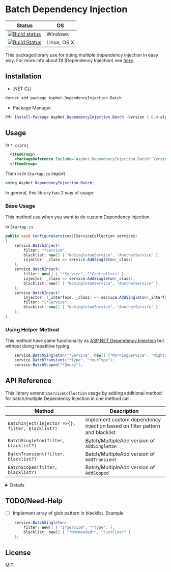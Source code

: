 # Batch Dependency Injection

| Status | OS |
|---|---|
| [![Build status](https://ci.appveyor.com/api/projects/status/g5qlityh97xukmv2/branch/master?svg=true)](https://ci.appveyor.com/project/DrSensor/batchdi-aspnetcore/branch/master) | Windows |
| [![Build Status](https://travis-ci.org/DrSensor/BatchDI.AspNetCore.svg?branch=master)](https://travis-ci.org/DrSensor/BatchDI.AspNetCore) | Linux, OS X|

This package/library use for doing multiple dependency injection in easy way. For more info about DI (Dependency Injection) see [here](https://docs.microsoft.com/en-us/aspnet/core/fundamentals/dependency-injection).

## Installation

- .NET CLI

```bash
dotnet add package AspNet.DependencyInjection.Batch
```

- Package Manager

```powershell
PM> Install-Package AspNet.DependencyInjection.Batch -Version 1.0.0-alpha34
```
## Usage

In `*.csproj`

```xml
  <ItemGroup>
    <PackageReference Include="AspNet.DependencyInjection.Batch" Version="1.0.0-alpha*" />
  </ItemGroup>
```

Then in In `Startup.cs` import

```csharp
using AspNet.DependencyInjection.Batch;
```

In general, this library has 2 way of usage:

### Base Usage

This method use when you want to do custom Dependency Injection.

In `Startup.cs`

```csharp
public void ConfigureServices(IServiceCollection services)
{
    service.BatchInject(
        filter: "*Service",
        blacklist: new[] { "NoSingletonService", "AnotherService" },
        injector: _class => service.AddSingleton(_class)
    );
    service.BatchInject(
        filter: new[] { "*Service", "*Controllers" },
        injector: _class => service.AddSingleton(_class),
        blacklist: new[] { "NoSingletonService", "AnotherService" },
    );
    service.BatchInject(
        injector: (_interface, _class) => service.AddSingleton(_interface, _class),
        filter: "I*Service",
        blacklist: new[] { "NoSingletonService", "AnotherService" }
    );
}
```

### Using Helper Method

This method have same functionality as [ASP.NET Dependency Injection](https://docs.microsoft.com/en-us/aspnet/core/fundamentals/dependency-injection) but without doing repetitive typing.

```csharp
    service.BatchSingleton("*Service", new[] {"MorningService", "NightService"});
    service.BatchTransient("*Type", "YourType");
    service.BatchScoped("*Query");
```

## API Reference

This library extend `IServiceCollection` usage by adding additional method for batch/multiple Dependency Injection in one method call.

| Method | Description |
|------- |------------ |
| `BatchInject(injector =>{}, filter, blacklist?)` | implement custom dependency injection based on filter pattern and blacklist |
| `BatchSingleton(filter, blacklist?)` | Batch/MultipleAdd version of `AddSingleton` |
| `BatchTransient(filter, blacklist?)` | Batch/MultipleAdd version of `AddTransient` |
| `BatchScoped(filter, blacklist?)` | Batch/MultipleAdd version of `AddScoped` |

<details>

| Parameter | Description | Type |
|---------- |-------- |---------- |
| `injector` (lambda) | implement callback for custom DI | `Action<Type>`, `Action<Type, Type>` |
| `filter` | list or glob pattern for specify which class name to inject | `string`, `string[]` |
| `blacklist` (optional) | list or glob pattern for specify which class name **not** to be injected | `string`, `string[]` |
</details>


## TODO/Need-Help

* [ ] Implement array of glob pattern in blacklist. Example

```csharp
    service.BatchSingleton(
        filter: new[] { "I*Service", "*Type", },
        blacklist: new[] { "*NotNeeded*", "JustFine*" }
    );
```

## License
MIT
